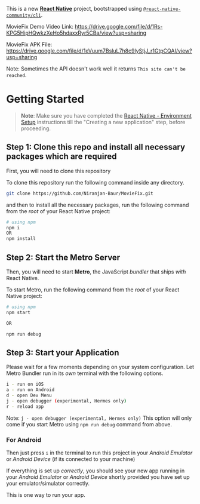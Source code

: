 This is a new [**React Native**](https://reactnative.dev) project, bootstrapped using [`@react-native-community/cli`](https://github.com/react-native-community/cli).

MovieFix Demo Video Link: https://drive.google.com/file/d/1Rs-KPG5HipHQwkzXeHo5hdaxxRyr5CBa/view?usp=sharing

MovieFix APK File: https://drive.google.com/file/d/1eVuum7BsluL7h8c9lyStjJ_r1GtpCQAI/view?usp=sharing

Note: Sometimes the API doesn't work well it returns `This site can't be reached`.

# Getting Started

>**Note**: Make sure you have completed the [React Native - Environment Setup](https://reactnative.dev/docs/environment-setup) instructions till the "Creating a new application" step, before proceeding.

## Step 1: Clone this repo and install all necessary packages which are required

First, you will need to clone this repository

To clone this repository run the following command inside any directory.
```bash
git clone https://github.com/Niranjan-Baur/MovieFix.git
```
and then to install all the necessary packages, run the following command from the _root_ of your React Native project:

```bash
# using npm
npm i
OR
npm install
```

## Step 2: Start the Metro Server

Then, you will need to start **Metro**, the JavaScript _bundler_ that ships _with_ React Native.

To start Metro, run the following command from the _root_ of your React Native project:

```bash
# using npm
npm start

OR

npm run debug
```

## Step 3: Start your Application

Please wait for a few moments depending on your system configuration. Let Metro Bundler run in its _own_ terminal with the following options.

```bash
i - run on iOS
a - run on Android
d - open Dev Menu
j - open debugger (experimental, Hermes only)
r - reload app
```
Note: `j - open debugger (experimental, Hermes only)` This option will only come if you start Metro using `npm run debug` command from above.

### For Android

Then just press `i` in the terminal to run this project in your _Android Emulator_ or _Android Device_ (if its connected to your machine)

If everything is set up _correctly_, you should see your new app running in your _Android Emulator_ or _Android Device_ shortly provided you have set up your emulator/simulator correctly.

This is one way to run your app.



